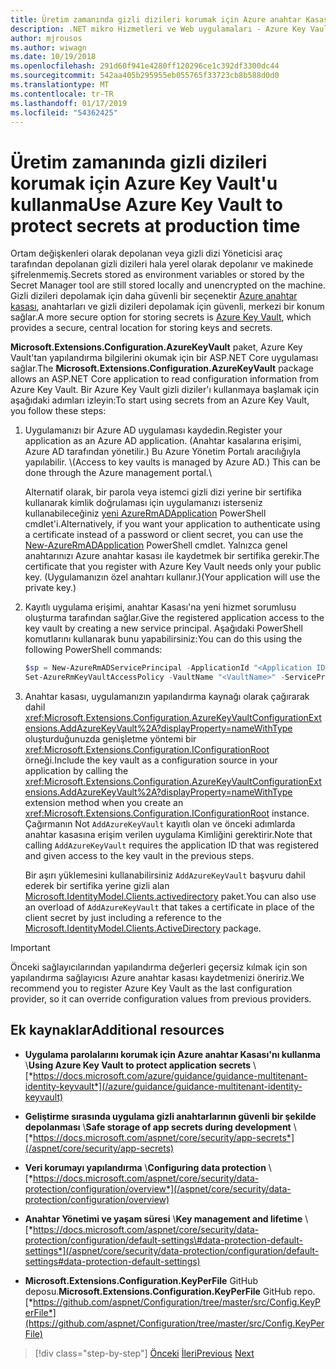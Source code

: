 ```yaml
---
title: Üretim zamanında gizli dizileri korumak için Azure anahtar Kasası'nı kullanma
description: .NET mikro Hizmetleri ve Web uygulamaları - Azure Key Vault güvenlik tamamen yöneticiler tarafından denetlenen bir uygulama gizli dizilerini işlemek için mükemmel bir yoldur. Yöneticiler, bile atayın ve geliştirme değerleri geliştiricileri kendilerini işlemek zorunda iptal edebilir.
author: mjrousos
ms.author: wiwagn
ms.date: 10/19/2018
ms.openlocfilehash: 291d60f941e4280ff120296ce1c392df3300dc44
ms.sourcegitcommit: 542aa405b295955eb055765f33723cb8b588d0d0
ms.translationtype: MT
ms.contentlocale: tr-TR
ms.lasthandoff: 01/17/2019
ms.locfileid: "54362425"
---
```

# <a name="use-azure-key-vault-to-protect-secrets-at-production-time"></a><span data-ttu-id="7f5b0-104">Üretim zamanında gizli dizileri korumak için Azure Key Vault'u kullanma</span><span class="sxs-lookup"><span data-stu-id="7f5b0-104">Use Azure Key Vault to protect secrets at production time</span></span>

<span data-ttu-id="7f5b0-105">Ortam değişkenleri olarak depolanan veya gizli dizi Yöneticisi araç tarafından depolanan gizli dizileri hala yerel olarak depolanır ve makinede şifrelenmemiş.</span><span class="sxs-lookup"><span data-stu-id="7f5b0-105">Secrets stored as environment variables or stored by the Secret Manager tool are still stored locally and unencrypted on the machine.</span></span> <span data-ttu-id="7f5b0-106">Gizli dizileri depolamak için daha güvenli bir seçenektir [Azure anahtar kasası](https://azure.microsoft.com/services/key-vault/), anahtarları ve gizli dizileri depolamak için güvenli, merkezi bir konum sağlar.</span><span class="sxs-lookup"><span data-stu-id="7f5b0-106">A more secure option for storing secrets is [Azure Key Vault](https://azure.microsoft.com/services/key-vault/), which provides a secure, central location for storing keys and secrets.</span></span>

<span data-ttu-id="7f5b0-107">**Microsoft.Extensions.Configuration.AzureKeyVault** paket, Azure Key Vault'tan yapılandırma bilgilerini okumak için bir ASP.NET Core uygulaması sağlar.</span><span class="sxs-lookup"><span data-stu-id="7f5b0-107">The **Microsoft.Extensions.Configuration.AzureKeyVault** package allows an ASP.NET Core application to read configuration information from Azure Key Vault.</span></span> <span data-ttu-id="7f5b0-108">Bir Azure Key Vault gizli diziler'ı kullanmaya başlamak için aşağıdaki adımları izleyin:</span><span class="sxs-lookup"><span data-stu-id="7f5b0-108">To start using secrets from an Azure Key Vault, you follow these steps:</span></span>

1. <span data-ttu-id="7f5b0-109">Uygulamanızı bir Azure AD uygulaması kaydedin.</span><span class="sxs-lookup"><span data-stu-id="7f5b0-109">Register your application as an Azure AD application.</span></span> <span data-ttu-id="7f5b0-110">(Anahtar kasalarına erişimi, Azure AD tarafından yönetilir.) Bu Azure Yönetim Portalı aracılığıyla yapılabilir. \\</span><span class="sxs-lookup"><span data-stu-id="7f5b0-110">(Access to key vaults is managed by Azure AD.) This can be done through the Azure management portal.\\</span></span>

   <span data-ttu-id="7f5b0-111">Alternatif olarak, bir parola veya istemci gizli dizi yerine bir sertifika kullanarak kimlik doğrulaması için uygulamanızı isterseniz kullanabileceğiniz [yeni AzureRmADApplication](/powershell/module/azurerm.resources/new-azurermadapplication) PowerShell cmdlet'i.</span><span class="sxs-lookup"><span data-stu-id="7f5b0-111">Alternatively, if you want your application to authenticate using a certificate instead of a password or client secret, you can use the [New-AzureRmADApplication](/powershell/module/azurerm.resources/new-azurermadapplication) PowerShell cmdlet.</span></span> <span data-ttu-id="7f5b0-112">Yalnızca genel anahtarınızı Azure anahtar kasası ile kaydetmek bir sertifika gerekir.</span><span class="sxs-lookup"><span data-stu-id="7f5b0-112">The certificate that you register with Azure Key Vault needs only your public key.</span></span> <span data-ttu-id="7f5b0-113">(Uygulamanızın özel anahtarı kullanır.)</span><span class="sxs-lookup"><span data-stu-id="7f5b0-113">(Your application will use the private key.)</span></span>

2. <span data-ttu-id="7f5b0-114">Kayıtlı uygulama erişimi, anahtar Kasası'na yeni hizmet sorumlusu oluşturma tarafından sağlar.</span><span class="sxs-lookup"><span data-stu-id="7f5b0-114">Give the registered application access to the key vault by creating a new service principal.</span></span> <span data-ttu-id="7f5b0-115">Aşağıdaki PowerShell komutlarını kullanarak bunu yapabilirsiniz:</span><span class="sxs-lookup"><span data-stu-id="7f5b0-115">You can do this using the following PowerShell commands:</span></span>

   ```powershell
   $sp = New-AzureRmADServicePrincipal -ApplicationId "<Application ID guid>"
   Set-AzureRmKeyVaultAccessPolicy -VaultName "<VaultName>" -ServicePrincipalName $sp.ServicePrincipalNames[0] -PermissionsToSecrets all -ResourceGroupName "<KeyVault Resource Group>"
   ```

3. <span data-ttu-id="7f5b0-116">Anahtar kasası, uygulamanızın yapılandırma kaynağı olarak çağırarak dahil <xref:Microsoft.Extensions.Configuration.AzureKeyVaultConfigurationExtensions.AddAzureKeyVault%2A?displayProperty=nameWithType> oluşturduğunuzda genişletme yöntemi bir <xref:Microsoft.Extensions.Configuration.IConfigurationRoot> örneği.</span><span class="sxs-lookup"><span data-stu-id="7f5b0-116">Include the key vault as a configuration source in your application by calling the <xref:Microsoft.Extensions.Configuration.AzureKeyVaultConfigurationExtensions.AddAzureKeyVault%2A?displayProperty=nameWithType> extension method when you create an <xref:Microsoft.Extensions.Configuration.IConfigurationRoot> instance.</span></span> <span data-ttu-id="7f5b0-117">Çağırmanın Not `AddAzureKeyVault` kayıtlı olan ve önceki adımlarda anahtar kasasına erişim verilen uygulama Kimliğini gerektirir.</span><span class="sxs-lookup"><span data-stu-id="7f5b0-117">Note that calling `AddAzureKeyVault` requires the application ID that was registered and given access to the key vault in the previous steps.</span></span>

   <span data-ttu-id="7f5b0-118">Bir aşırı yüklemesini kullanabilirsiniz `AddAzureKeyVault` başvuru dahil ederek bir sertifika yerine gizli alan [Microsoft.IdentityModel.Clients.activedirectory](https://www.nuget.org/packages/Microsoft.IdentityModel.Clients.ActiveDirectory) paket.</span><span class="sxs-lookup"><span data-stu-id="7f5b0-118">You can also use an overload of `AddAzureKeyVault` that takes a certificate in place of the client secret by just including a reference to the [Microsoft.IdentityModel.Clients.ActiveDirectory](https://www.nuget.org/packages/Microsoft.IdentityModel.Clients.ActiveDirectory) package.</span></span>

> [!IMPORTANT]
> <span data-ttu-id="7f5b0-119">Önceki sağlayıcılarından yapılandırma değerleri geçersiz kılmak için son yapılandırma sağlayıcısı Azure anahtar kasası kaydetmenizi öneririz.</span><span class="sxs-lookup"><span data-stu-id="7f5b0-119">We recommend you to register Azure Key Vault as the last configuration provider, so it can override configuration values from previous providers.</span></span>

## <a name="additional-resources"></a><span data-ttu-id="7f5b0-120">Ek kaynaklar</span><span class="sxs-lookup"><span data-stu-id="7f5b0-120">Additional resources</span></span>

- <span data-ttu-id="7f5b0-121">**Uygulama parolalarını korumak için Azure anahtar Kasası'nı kullanma** \\</span><span class="sxs-lookup"><span data-stu-id="7f5b0-121">**Using Azure Key Vault to protect application secrets** \\</span></span>
  [*https://docs.microsoft.com/azure/guidance/guidance-multitenant-identity-keyvault*](/azure/guidance/guidance-multitenant-identity-keyvault)

- <span data-ttu-id="7f5b0-122">**Geliştirme sırasında uygulama gizli anahtarlarının güvenli bir şekilde depolanması** \\</span><span class="sxs-lookup"><span data-stu-id="7f5b0-122">**Safe storage of app secrets during development** \\</span></span>
  [*https://docs.microsoft.com/aspnet/core/security/app-secrets*](/aspnet/core/security/app-secrets)

- <span data-ttu-id="7f5b0-123">**Veri korumayı yapılandırma** \\</span><span class="sxs-lookup"><span data-stu-id="7f5b0-123">**Configuring data protection** \\</span></span>
  [*https://docs.microsoft.com/aspnet/core/security/data-protection/configuration/overview*](/aspnet/core/security/data-protection/configuration/overview)

- <span data-ttu-id="7f5b0-124">**Anahtar Yönetimi ve yaşam süresi** \\</span><span class="sxs-lookup"><span data-stu-id="7f5b0-124">**Key management and lifetime** \\</span></span>
  [*https://docs.microsoft.com/aspnet/core/security/data-protection/configuration/default-settings\#data-protection-default-settings*](/aspnet/core/security/data-protection/configuration/default-settings#data-protection-default-settings)

- <span data-ttu-id="7f5b0-125">**Microsoft.Extensions.Configuration.KeyPerFile** GitHub deposu.</span><span class="sxs-lookup"><span data-stu-id="7f5b0-125">**Microsoft.Extensions.Configuration.KeyPerFile** GitHub repo.</span></span> \
  [*https://github.com/aspnet/Configuration/tree/master/src/Config.KeyPerFile*](https://github.com/aspnet/Configuration/tree/master/src/Config.KeyPerFile)

>[!div class="step-by-step"]
><span data-ttu-id="7f5b0-126">[Önceki](developer-app-secrets-storage.md)
>[İleri](../key-takeaways.md)</span><span class="sxs-lookup"><span data-stu-id="7f5b0-126">[Previous](developer-app-secrets-storage.md)
[Next](../key-takeaways.md)</span></span>
